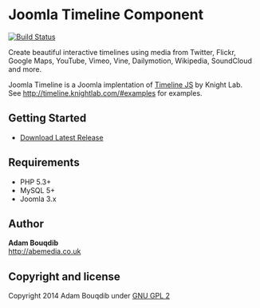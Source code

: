 Joomla Timeline Component
============

[![Build Status](https://travis-ci.org/donJoomla/com_timeline.svg)](https://travis-ci.org/donJoomla/com_timeline)

Create beautiful interactive timelines using media from Twitter, Flickr, Google Maps, YouTube, Vimeo, Vine, Dailymotion, Wikipedia, SoundCloud and more.

Joomla Timeline is a Joomla implentation of [Timeline JS](http://timeline.knightlab.com/) by Knight Lab.  
See http://timeline.knightlab.com/#examples for examples.

## Getting Started

- [Download Latest Release](https://github.com/donJoomla/com_timeline/releases/download/v1.0/com_timeline-1.0-J3.zip)

## Requirements

- PHP 5.3+
- MySQL 5+
- Joomla 3.x

## Author

**Adam Bouqdib**  
<http://abemedia.co.uk>

## Copyright and license

Copyright 2014 Adam Bouqdib under [GNU GPL 2](https://github.com/donJoomla/jforms/blob/master/LICENSE)
